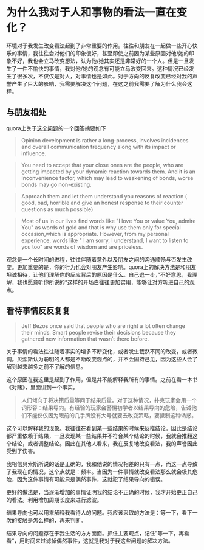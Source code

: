 # 为什么我对于人和事物的看法一直在变化？

环境对于我发生改变看法起到了非常重要的作用。往往和朋友在一起做一些开心快乐的事情，我往往会对他们的印象很好，甚至即使之前因为某些原因对他/她的印象不好，我也会立马改变想法，认为他/她其实还是非常好的一个人。但是一旦发生了一件不愉快的事情，我对他/她的观念有可能立马改变回来。这种情况已经发生了很多次，不仅仅是对人，对事情也是如此。对于方向的反复改变已经对我的声誉产生了巨大的影响，我需要解决这个问题，在这之前我需要了解为什么我会这样。

## 与朋友相处

quora上关于[这个问题](https://www.quora.com/My-opinion-about-friends-relatives-is-always-changing-what-is-wrong-with-me)的一个回答摘要如下

> Opinion development is rather a long-process, involves incidences and overall communication frequency along with its impact or influence. 

> You need to accept that your close ones are the people, who are getting impacted by your dynamic reaction towards them. And it is an Inconvenience factor, which may lead to weakening of bonds, worse bonds may go non-existing.

> Approach them and let them understand you reasons of reaction ( good, bad,           horrible and give an honest response to their counter questions as much possible)

> Most of us in our lives find words like "I love You or value You, admire You" as words of gold and that is why use them only for special occasion,which is appropriate. However, from my personal experience, words like " I am sorry, I understand, I want to listen to you too" are words of wisdom and are priceless.

观念是一个长时间的进程，往往伴随着意外以及朋友之间的沟通顺畅与否发生改变。更加重要的是，你的行为也会对朋友产生影响。quora上的解决方法是和朋友坦诚相待，让他们理解你的反应背后的原因是什么。自己退一步，”不好意思，我理解，我也愿意听你所说的“这样的开场白往往更加实用，能够让对方听进自己的观点。

## 看待事情反反复复

> Jeff Bezos once said that people who are right a lot often change their minds. Smart people revise their decisions because they gathered new information that wasn’t there before.

关于事情的看法往往随着事实的增多不断变化，或者发生截然不同的改变，或者微调。贝索斯认为聪明的人都是不断改变观点的，并不会固持己见，因为这些人会了解到越来越多之前不了解的信息。

这个原因在我这里是起到了作用，但是并不能解释我所有的事情。之前在看一本书《对赌》，里面讲到一个事实。

> 人们倾向于将决策质量等同于结果质量。对于这种情况，扑克玩家会用一个词形容：结果导向。有经验的玩家会警惕初学者以结果导向的危险，告诫他们不能仅仅因为眼前的几手牌没有大号就要去改变策略，要抵制这种诱惑。

这个可以解释我的现象。我往往在看到某一些结果的时候来反推结论，因此是结论都严重依赖于结果，一旦发现某一些结果并不符合某个结论的时候，我就会推翻这个结论，或者调整结论。因此在其他人看来，我在反复地改变看法，我的声誉因此受到了伤害。

我相信贝索斯所说的话是正确的，我和他说的情况相差的只有一点，而这一点导致了我现在的情况，这个点就是：频率。当因为一件事情就改变看法那么就会极其危险，因为这件事情有可能只是偶然事件，这就犯了结果导向的错误。

更好的做法是，当逐渐增加的事情证明我的结论不正确的时候，我才开始更正自己的看法。利用增加周期长度来进行滤波。

结果导向也可以用来解释我看待人的问题。我应该采取的方法是：等一下，看下一次的接触是怎么样的，再来判断。

结果导向的问题存在于我生活的方方面面。抓住主要观点，记住”等一下，再看看“，用时间来过滤掉偶然事件，这就是我对于我这些问题的解决方法。